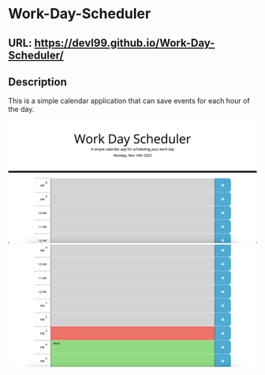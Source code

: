 # Work-Day-Scheduler

## URL: https://devl99.github.io/Work-Day-Scheduler/

## Description
This is a simple calendar application that can save events for each hour of the day.

![Screenshot](./assets/workday2.png)
![Screenshot](./assets/workday1.png)
